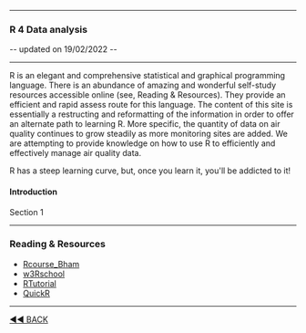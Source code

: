 ﻿---

### **R 4 Data analysis**

-- updated on 19/02/2022 -- 

---

R is an elegant and comprehensive statistical and graphical programming language. There is an abundance of amazing and wonderful self-study resources accessible online (see, Reading & Resources). They provide an efficient and rapid assess route for this language.
The content of this site is essentially a restructing and reformatting of the information in order to offer an alternate path to learning R.
More specific, the quantity of data on air quality continues to grow steadily as more monitoring sites are added. We are attempting to provide knowledge 
on how to use R to efficiently and effectively manage air quality data.

R has a steep learning curve, but, once you learn it, you'll be addicted to it!

#### **Introduction**

 Section 1 






---

### **Reading & Resources**
 - [Rcourse_Bham](https://bham-carpentries.github.io/R-course-material/)
 - [w3Rschool](https://www.w3schools.com/r/)
 - [RTutorial](https://www.tutorialspoint.com/r/index.htm)
 - [QuickR](https://www.statmethods.net/)

---
[◄◄ BACK](https://yuqingdai.xyz/#/README)